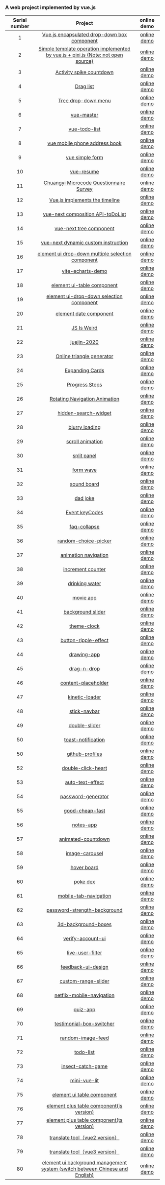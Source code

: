 ### A web project implemented by vue.js

| Serial number |                                            Project                                            |                                online demo                                 |
| :--: | :-------------------------------------------------------------------------------------------: | :----------------------------------------------------------------------: |
|  1   | [Vue.js encapsulated drop-down box component](https://github.com/eveningwater/my-web-projects/tree/master/vue/1/) | [online demo](https://www.eveningwater.com/my-web-projects/vue/1/) |
|  2   | [Simple template operation implemented by vue.js + pixi.js (Note: not open source)](https://www.eveningwater.com/my-web-projects/vue/2/) | [online demo](https://www.eveningwater.com/project/ledfinweb-demo/) |
|  3   | [Activity spike countdown](https://github.com/eveningwater/my-web-projects/tree/master/vue/3/) | [online demo](https://www.eveningwater.com/my-web-projects/vue/3/) |
|  4   | [Drag list](https://github.com/eveningwater/my-web-projects/tree/master/vue/4/) | [online demo](https://www.eveningwater.com/my-web-projects/vue/4/) |
|  5   | [Tree drop-down menu](https://github.com/eveningwater/my-web-projects/tree/master/vue/5/) | [online demo](https://www.eveningwater.com/my-web-projects/vue/5/) |
|  6   | [vue-master](https://github.com/eveningwater/my-web-projects/tree/master/vue/6/) | [online demo](https://www.eveningwater.com/my-web-projects/vue/6/) |
|  7   | [vue-todo-list](https://github.com/eveningwater/my-web-projects/tree/master/vue/7/) | [online demo](https://www.eveningwater.com/my-web-projects/vue/7/) |
|  8   | [vue mobile phone address book](https://github.com/eveningwater/my-web-projects/tree/master/vue/8/) | [online demo](https://www.eveningwater.com/my-web-projects/vue/8/) |
|  9   | [vue simple form](https://github.com/eveningwater/my-web-projects/tree/master/vue/9/) | [online demo](https://www.eveningwater.com/my-web-projects/vue/9/) |
|  10   | [vue-resume](https://github.com/eveningwater/my-web-projects/tree/master/vue/10/) | [online demo](https://www.eveningwater.com/my-web-projects/vue/10/) |
|  11   | [Chuangyi Microcode Questionnaire Survey](https://github.com/eveningwater/my-web-projects/tree/master/vue/11/) | [online demo](https://www.eveningwater.com/my-web-projects/vue/11/) |
|  12   | [Vue.js implements the timeline](https://github.com/eveningwater/my-web-projects/tree/master/vue/12/) | [online demo](https://www.eveningwater.com/my-web-projects/vue/12/) |
|  13   | [vue-next composition API-toDoList](https://github.com/eveningwater/my-web-projects/tree/master/vue/13/) | [online demo](https://www.eveningwater.com/my-web-projects/vue/13/) |
|  14   | [vue-next tree component](https://github.com/eveningwater/my-web-projects/tree/master/vue/14/) | [online demo](https://www.eveningwater.com/my-web-projects/vue/14/) |
|  15   | [vue-next dynamic custom instruction](https://github.com/eveningwater/my-web-projects/tree/master/vue/15/) | [online demo](https://www.eveningwater.com/my-web-projects/vue/15/) |
|  16   | [element ui drop-down multiple selection component](https://github.com/eveningwater/my-web-projects/tree/master/vue/16/) | [online demo](https://www.eveningwater.com/my-web-projects/vue/16/) |
|  17   | [vite-echarts-demo](https://github.com/eveningwater/my-web-projects/tree/master/vue/17/) | [online demo](https://www.eveningwater.com/my-web-projects/vue/17/) |
|  18   | [element ui-table component](https://github.com/eveningwater/my-web-projects/tree/master/vue/18/) | [online demo](https://www.eveningwater.com/my-web-projects/vue/18/) |
|  19   | [element ui-drop-down selection component](https://github.com/eveningwater/my-web-projects/tree/master/vue/19/) | [online demo](https://www.eveningwater.com/my-web-projects/vue/19/) |
|  20   | [element date component](https://github.com/eveningwater/my-web-projects/tree/master/vue/20/) | [online demo](https://www.eveningwater.com/my-web-projects/vue/20/) |
|  21   | [JS Is Weird](https://github.com/eveningwater/my-web-projects/tree/master/vue/21/) | [online demo](https://www.eveningwater.com/my-web-projects/vue/21/) |
|  22   | [juejin-2020](https://github.com/eveningwater/my-web-projects/tree/master/vue/22/) | [online  demo](https://www.eveningwater.com/my-web-projects/vue/22/) |
|  23   | [Online triangle generator](https://github.com/eveningwater/my-web-projects/tree/master/vue/23/) | [online  demo](https://www.eveningwater.com/my-web-projects/vue/23/) |
|  24   | [Expanding Cards](https://github.com/eveningwater/my-web-projects/tree/master/vue/24/) | [online  demo](https://www.eveningwater.com/my-web-projects/vue/24/) |
|  25   | [Progress Steps](https://github.com/eveningwater/my-web-projects/tree/master/vue/25/) | [online  demo](https://www.eveningwater.com/my-web-projects/vue/25/) |
|  26   | [Rotating Navigation Animation](https://github.com/eveningwater/my-web-projects/tree/master/vue/26/) | [online  demo](https://www.eveningwater.com/my-web-projects/vue/26/) |
|  27   | [hidden-search-widget](https://github.com/eveningwater/my-web-projects/tree/master/vue/27/) | [online  demo](https://www.eveningwater.com/my-web-projects/vue/27/) |
|  28   | [blurry loading](https://github.com/eveningwater/my-web-projects/tree/master/vue/28/) | [online  demo](https://www.eveningwater.com/my-web-projects/vue/28/) |
|  29   | [scroll animation](https://github.com/eveningwater/my-web-projects/tree/master/vue/29/) | [online  demo](https://www.eveningwater.com/my-web-projects/vue/29/) |
|  30   | [split panel](https://github.com/eveningwater/my-web-projects/tree/master/vue/30/) | [online  demo](https://www.eveningwater.com/my-web-projects/vue/30/) |
|  31   | [form wave](https://github.com/eveningwater/my-web-projects/tree/master/vue/31/) | [online  demo](https://www.eveningwater.com/my-web-projects/vue/31/) |
|  32   | [sound board](https://github.com/eveningwater/my-web-projects/tree/master/vue/32/) | [online  demo](https://www.eveningwater.com/my-web-projects/vue/32/) |
|  33   | [dad joke](https://github.com/eveningwater/my-web-projects/tree/master/vue/33/) | [online  demo](https://www.eveningwater.com/my-web-projects/vue/33/) |
|  34   | [Event keyCodes](https://github.com/eveningwater/my-web-projects/tree/master/vue/34/) | [online  demo](https://www.eveningwater.com/my-web-projects/vue/34/) |
|  35   | [faq-collapse](https://github.com/eveningwater/my-web-projects/tree/master/vue/35/) | [online  demo](https://www.eveningwater.com/my-web-projects/vue/35/) |
|  36   | [random-choice-picker](https://github.com/eveningwater/my-web-projects/tree/master/vue/36/) | [online  demo](https://www.eveningwater.com/my-web-projects/vue/36/) |
|  37   | [animation navigation](https://github.com/eveningwater/my-web-projects/tree/master/vue/37/) | [online  demo](https://www.eveningwater.com/my-web-projects/vue/37/) |
|  38   | [increment counter](https://github.com/eveningwater/my-web-projects/tree/master/vue/38/) | [online  demo](https://www.eveningwater.com/my-web-projects/vue/38/) |
|  39   | [drinking water](https://github.com/eveningwater/my-web-projects/tree/master/vue/39/) | [online  demo](https://www.eveningwater.com/my-web-projects/vue/39/) |
|  40   | [movie app](https://github.com/eveningwater/my-web-projects/tree/master/vue/40/) | [online  demo](https://www.eveningwater.com/my-web-projects/vue/40/) |
|  41   | [background slider](https://github.com/eveningwater/my-web-projects/tree/master/vue/41/) | [online  demo](https://www.eveningwater.com/my-web-projects/vue/41/) |
|  42   | [theme-clock](https://github.com/eveningwater/my-web-projects/tree/master/vue/42/) | [online  demo](https://www.eveningwater.com/my-web-projects/vue/42/) |
|  43   | [button-ripple-effect](https://github.com/eveningwater/my-web-projects/tree/master/vue/43/) | [online  demo](https://www.eveningwater.com/my-web-projects/vue/43/) |
|  44   | [drawing-app](https://github.com/eveningwater/my-web-projects/tree/master/vue/44/) | [online  demo](https://www.eveningwater.com/my-web-projects/vue/44/) |
|  45   | [drag-n-drop](https://github.com/eveningwater/my-web-projects/tree/master/vue/45/) | [online  demo](https://www.eveningwater.com/my-web-projects/vue/45/) |
|  46   | [content-placeholder](https://github.com/eveningwater/my-web-projects/tree/master/vue/46/) | [online  demo](https://www.eveningwater.com/my-web-projects/vue/46/) |
|  47   | [kinetic-loader](https://github.com/eveningwater/my-web-projects/tree/master/vue/47/) | [online  demo](https://www.eveningwater.com/my-web-projects/vue/47/) |
|  48   | [stick-navbar](https://github.com/eveningwater/my-web-projects/tree/master/vue/48/) | [online  demo](https://www.eveningwater.com/my-web-projects/vue/48/) |
|  49   | [double-slider](https://github.com/eveningwater/my-web-projects/tree/master/vue/49/) | [online  demo](https://www.eveningwater.com/my-web-projects/vue/49/) |
|  50   | [toast-notification](https://github.com/eveningwater/my-web-projects/tree/master/vue/50/) | [online  demo](https://www.eveningwater.com/my-web-projects/vue/50/) |
|  50   | [github-profiles](https://github.com/eveningwater/my-web-projects/tree/master/vue/51/) | [online  demo](https://www.eveningwater.com/my-web-projects/vue/51/) |
|  52   | [double-click-heart](https://github.com/eveningwater/my-web-projects/tree/master/vue/52/) | [online  demo](https://www.eveningwater.com/my-web-projects/vue/52/) |
|  53   | [auto-text-effect](https://github.com/eveningwater/my-web-projects/tree/master/vue/53/) | [online  demo](https://www.eveningwater.com/my-web-projects/vue/53/) |
|  54   | [password-generator](https://github.com/eveningwater/my-web-projects/tree/master/vue/54/) | [online  demo](https://www.eveningwater.com/my-web-projects/vue/54/) |
|  55   | [good-cheap-fast](https://github.com/eveningwater/my-web-projects/tree/master/vue/55/) | [online  demo](https://www.eveningwater.com/my-web-projects/vue/55/) |
|  56   | [notes-app](https://github.com/eveningwater/my-web-projects/tree/master/vue/56/) | [online  demo](https://www.eveningwater.com/my-web-projects/vue/56/) |
|  57   | [animated-countdown](https://github.com/eveningwater/my-web-projects/tree/master/vue/57/) | [online  demo](https://www.eveningwater.com/my-web-projects/vue/57/) |
|  58   | [image-carousel](https://github.com/eveningwater/my-web-projects/tree/master/vue/58/) | [online  demo](https://www.eveningwater.com/my-web-projects/vue/58/) |
|  59   | [hover board](https://github.com/eveningwater/my-web-projects/tree/master/vue/59/) | [online  demo](https://www.eveningwater.com/my-web-projects/vue/59/) |
|  60   | [poke dex](https://github.com/eveningwater/my-web-projects/tree/master/vue/60/) | [online  demo](https://www.eveningwater.com/my-web-projects/vue/60/) |
|  61   | [mobile-tab-navigation](https://github.com/eveningwater/my-web-projects/tree/master/vue/61/) | [online  demo](https://www.eveningwater.com/my-web-projects/vue/61/) |
|  62   | [password-strength-background](https://github.com/eveningwater/my-web-projects/tree/master/vue/62/) | [online  demo](https://www.eveningwater.com/my-web-projects/vue/62/) |
|  63   | [3d-background-boxes](https://github.com/eveningwater/my-web-projects/tree/master/vue/63/) | [online  demo](https://www.eveningwater.com/my-web-projects/vue/63/) |
|  64   | [verify-account-ui](https://github.com/eveningwater/my-web-projects/tree/master/vue/64/) | [online  demo](https://www.eveningwater.com/my-web-projects/vue/64/) |
|  65   | [live-user-filter](https://github.com/eveningwater/my-web-projects/tree/master/vue/65/) | [online  demo](https://www.eveningwater.com/my-web-projects/vue/65/) |
|  66   | [feedback-ui-design](https://github.com/eveningwater/my-web-projects/tree/master/vue/66/) | [online  demo](https://www.eveningwater.com/my-web-projects/vue/66/) |
|  67   | [custom-range-slider](https://github.com/eveningwater/my-web-projects/tree/master/vue/67/) | [online  demo](https://www.eveningwater.com/my-web-projects/vue/67/) |
|  68   | [netflix-mobile-navigation](https://github.com/eveningwater/my-web-projects/tree/master/vue/68/) | [online  demo](https://www.eveningwater.com/my-web-projects/vue/68/) |
|  69   | [quiz-app](https://github.com/eveningwater/my-web-projects/tree/master/vue/69/) | [online  demo](https://www.eveningwater.com/my-web-projects/vue/69/) |
|  70   | [testimonial-box-switcher](https://github.com/eveningwater/my-web-projects/tree/master/vue/70/) | [online  demo](https://www.eveningwater.com/my-web-projects/vue/70/) |
|  71   | [random-image-feed](https://github.com/eveningwater/my-web-projects/tree/master/vue/71/) | [online  demo](https://www.eveningwater.com/my-web-projects/vue/71/) |
|  72   | [todo-list](https://github.com/eveningwater/my-web-projects/tree/master/vue/72/) | [online  demo](https://www.eveningwater.com/my-web-projects/vue/72/) |
|  73   | [insect-catch-game](https://github.com/eveningwater/my-web-projects/tree/master/vue/73/) | [online  demo](https://www.eveningwater.com/my-web-projects/vue/73/) |
|  74   | [mini-vue-lit](https://github.com/eveningwater/my-web-projects/tree/master/vue/74/) | [online  demo](https://www.eveningwater.com/my-web-projects/vue/74/) |
|  75   | [element ui table component](https://github.com/eveningwater/my-web-projects/tree/master/vue/75/) | [online  demo](https://www.eveningwater.com/my-web-projects/vue/75/) |
|  76   | [element plus table component(js version)](https://github.com/eveningwater/my-web-projects/tree/master/vue/76/) | [online  demo](https://www.eveningwater.com/my-web-projects/vue/76/) |
|  77   | [element plus table component(ts version)](https://github.com/eveningwater/my-web-projects/tree/master/vue/77/) | [online  demo](https://www.eveningwater.com/my-web-projects/vue/77/) |
|  78   | [translate tool（vue2 version）](https://github.com/eveningwater/my-web-projects/tree/master/vue/78/) | [online  demo](https://www.eveningwater.com/my-web-projects/vue/78/) |
|  79   | [translate tool（vue3 version）](https://github.com/eveningwater/my-web-projects/tree/master/vue/79/) | [online  demo](https://www.eveningwater.com/my-web-projects/vue/79/) |
|  80   | [element ui background management system (switch between Chinese and English)](https://github.com/eveningwater/my-web-projects/tree/master/vue/80/) | [online  demo](https://www.eveningwater.com/my-web-projects/vue/80/) |
